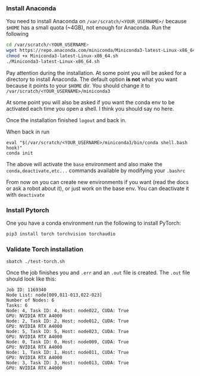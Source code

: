 ### Install Anaconda

You need to install Anaconda on `/var/scratch/<YOUR_USERNAME>/` because `$HOME` has a small quota (~4GB), not enough for Anaconda. Run the following

```bash
cd /var/scratch/<YOUR_USERNAME>
wget https://repo.anaconda.com/miniconda/Miniconda3-latest-Linux-x86_64.sh
chmod +x Miniconda3-latest-Linux-x86_64.sh
./Miniconda3-latest-Linux-x86_64.sh
```

Pay attention during the installation. At some point you will be asked for a directory to install Anaconda. The default option **is not** what
you want because it points to your `$HOME` dir. You should change it to `/var/scratch/<YOUR_USERNAME>/miniconda3`

At some point you will also be asked if you want the conda env to be activated each time you open a shell. I think you should say no here.

Once the installation finished `logout` and back in.

When back in run 
```
eval "$(/var/scratch/<YOUR_USERNAME>/miniconda3/bin/conda shell.bash hook)"
conda init
```

The above will activate the `base` environment and also make the `conda,deactivate,etc...` commands available by modifying your `.bashrc`

From now on you can create new environments if you want (read the docs or ask a robot about it), or just work on the base env. You can deactivate it with `deactivate`

### Install Pytorch

One you have a conda environment run the following to install PyTorch:

```bash
pip3 install torch torchvision torchaudio

```

### Validate Torch installation

```
sbatch ./test-torch.sh
```

Once the job finishes you and `.err` and an `.out` file is created. The `.out` file should look like this:

```
Job ID: 1169340
Node List: node[009,011-013,022-023]
Number of Nodes: 6
Tasks: 6
Node: 4, Task ID: 4, Host: node022, CUDA: True
GPU: NVIDIA RTX A4000
Node: 2, Task ID: 2, Host: node012, CUDA: True
GPU: NVIDIA RTX A4000
Node: 5, Task ID: 5, Host: node023, CUDA: True
GPU: NVIDIA RTX A4000
Node: 0, Task ID: 0, Host: node009, CUDA: True
GPU: NVIDIA RTX A4000
Node: 1, Task ID: 1, Host: node011, CUDA: True
GPU: NVIDIA RTX A4000
Node: 3, Task ID: 3, Host: node013, CUDA: True
GPU: NVIDIA RTX A4000

```